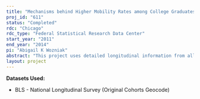 ```yaml
---
title: "Mechanisms behind Higher Mobility Rates among College Graduates"
proj_id: "611"
status: "Completed"
rdc: "Chicago"
rdc_type: "Federal Statistical Research Data Center"
start_year: "2011"
end_year: "2014"
pi: "Abigail K Wozniak"
abstract: "This project uses detailed longitudinal information from all waves of the National Longitudinal Surveys to examine lifecycle migration patterns across education and gender groups.  It extends earlier work examining the causal role of a college education in subsequent geographic mobility to answer the important questions of why and how college going increases long distance mobility.  Educational differences in migration primarily occur between the college educated and everyone else.  The project studies gender differences in lifetime migration patterns, particularly the manner in which these have evolved across cohorts.  Migration patterns for women may have changed along with the dramatic increase in education and labor force participation that women experience over the latter half of the twentieth century.  The research involves two stages. The first employs longitudinal data to construct complete migration histories of a representative sample of U.S. residents. The second stage builds on the first, using information in the migration histories to test ideas about which mechanisms explain the different rates of long distance moves across education and gender groups."
layout: project
---
```


**Datasets Used:**

  - BLS - National Longitudinal Survey (Original Cohorts Geocode) 

